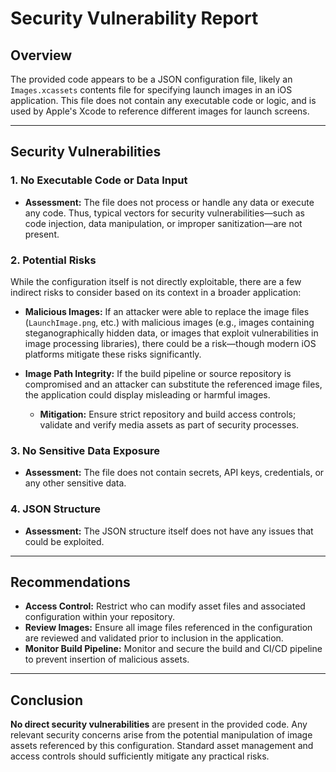 # Security Vulnerability Report

## Overview

The provided code appears to be a JSON configuration file, likely an `Images.xcassets` contents file for specifying launch images in an iOS application. This file does not contain any executable code or logic, and is used by Apple's Xcode to reference different images for launch screens.

---

## Security Vulnerabilities

### 1. **No Executable Code or Data Input**
- **Assessment:** The file does not process or handle any data or execute any code. Thus, typical vectors for security vulnerabilities—such as code injection, data manipulation, or improper sanitization—are not present.

### 2. **Potential Risks**
While the configuration itself is not directly exploitable, there are a few indirect risks to consider based on its context in a broader application:

- **Malicious Images:** If an attacker were able to replace the image files (`LaunchImage.png`, etc.) with malicious images (e.g., images containing steganographically hidden data, or images that exploit vulnerabilities in image processing libraries), there could be a risk—though modern iOS platforms mitigate these risks significantly.
- **Image Path Integrity:** If the build pipeline or source repository is compromised and an attacker can substitute the referenced image files, the application could display misleading or harmful images.

    - **Mitigation:** Ensure strict repository and build access controls; validate and verify media assets as part of security processes.

### 3. **No Sensitive Data Exposure**
- **Assessment:** The file does not contain secrets, API keys, credentials, or any other sensitive data.

### 4. **JSON Structure**
- **Assessment:** The JSON structure itself does not have any issues that could be exploited.

---

## Recommendations

- **Access Control:** Restrict who can modify asset files and associated configuration within your repository.
- **Review Images:** Ensure all image files referenced in the configuration are reviewed and validated prior to inclusion in the application.
- **Monitor Build Pipeline:** Monitor and secure the build and CI/CD pipeline to prevent insertion of malicious assets.

---

## Conclusion

**No direct security vulnerabilities** are present in the provided code. Any relevant security concerns arise from the potential manipulation of image assets referenced by this configuration. Standard asset management and access controls should sufficiently mitigate any practical risks.